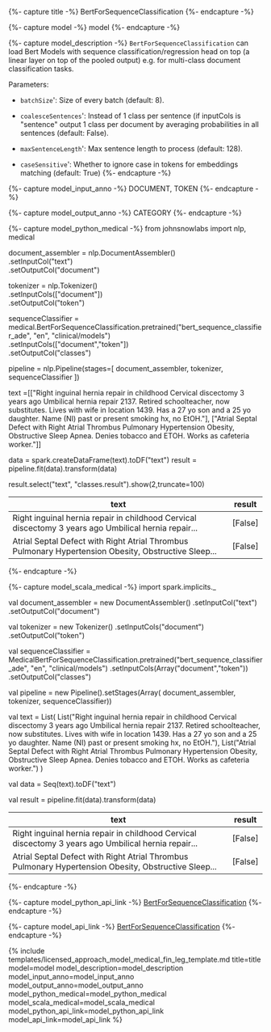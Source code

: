 {%- capture title -%}
BertForSequenceClassification
{%- endcapture -%}

{%- capture model -%}
model
{%- endcapture -%}

{%- capture model_description -%}
 `BertForSequenceClassification`  can load Bert Models with sequence classification/regression head on top (a linear layer on top of the pooled output) e.g. for multi-class document classification tasks.

Parameters:

- `batchSize`':  Size of every batch (default: 8).

- `coalesceSentences`': Instead of 1 class per sentence (if inputCols is "sentence" output 1 class per document by averaging probabilities in all sentences (default: False).

- `maxSentenceLength`': Max sentence length to process (default: 128).

- `caseSensitive`': Whether to ignore case in tokens for embeddings matching (default: True)
{%- endcapture -%}

{%- capture model_input_anno -%}
DOCUMENT, TOKEN
{%- endcapture -%}

{%- capture model_output_anno -%}
CATEGORY
{%- endcapture -%}

{%- capture model_python_medical -%}
from johnsnowlabs import nlp, medical
 
document_assembler = nlp.DocumentAssembler() \
    .setInputCol("text") \
    .setOutputCol("document")

tokenizer = nlp.Tokenizer() \
    .setInputCols(["document"]) \
    .setOutputCol("token")

sequenceClassifier = medical.BertForSequenceClassification.pretrained("bert_sequence_classifier_ade", "en", "clinical/models")\
    .setInputCols(["document","token"])\
    .setOutputCol("classes")

pipeline = nlp.Pipeline(stages=[
    document_assembler,
    tokenizer,
    sequenceClassifier
])


text =[["Right inguinal hernia repair in childhood Cervical discectomy 3 years ago Umbilical hernia repair 2137. Retired schoolteacher, now substitutes. Lives with wife in location 1439. Has a 27 yo son and a 25 yo daughter. Name (NI) past or present smoking hx, no EtOH."],
     ["Atrial Septal Defect with Right Atrial Thrombus Pulmonary Hypertension Obesity, Obstructive Sleep Apnea. Denies tobacco and ETOH. Works as cafeteria worker."]]

data = spark.createDataFrame(text).toDF("text")
result = pipeline.fit(data).transform(data)

result.select("text", "classes.result").show(2,truncate=100)

| text                                                                                           | result |
|------------------------------------------------------------------------------------------------|-------|
| Right inguinal hernia repair in childhood Cervical discectomy 3 years ago Umbilical hernia repair... | [False] |
| Atrial Septal Defect with Right Atrial Thrombus Pulmonary Hypertension Obesity, Obstructive Sleep... | [False] |

{%- endcapture -%}


{%- capture model_scala_medical -%}
import spark.implicits._

val document_assembler = new DocumentAssembler()
    .setInputCol("text")
    .setOutputCol("document")

val tokenizer = new Tokenizer()
    .setInputCols("document")
    .setOutputCol("token")

val sequenceClassifier = MedicalBertForSequenceClassification.pretrained("bert_sequence_classifier_ade", "en", "clinical/models")
    .setInputCols(Array("document","token"))
    .setOutputCol("classes")

val pipeline =  new Pipeline().setStages(Array(
    document_assembler, 
    tokenizer, 
    sequenceClassifier))

val text = List(
  List("Right inguinal hernia repair in childhood Cervical discectomy 3 years ago Umbilical hernia repair 2137. Retired schoolteacher, now substitutes. Lives with wife in location 1439. Has a 27 yo son and a 25 yo daughter. Name (NI) past or present smoking hx, no EtOH."),
  List("Atrial Septal Defect with Right Atrial Thrombus Pulmonary Hypertension Obesity, Obstructive Sleep Apnea. Denies tobacco and ETOH. Works as cafeteria worker.")
)

val data = Seq(text).toDF("text")

val result = pipeline.fit(data).transform(data)

| text                                                                                           | result |
|------------------------------------------------------------------------------------------------|-------|
| Right inguinal hernia repair in childhood Cervical discectomy 3 years ago Umbilical hernia repair... | [False] |
| Atrial Septal Defect with Right Atrial Thrombus Pulmonary Hypertension Obesity, Obstructive Sleep... | [False] |


{%- endcapture -%}


{%- capture model_python_api_link -%}
[BertForSequenceClassification](https://nlp.johnsnowlabs.com/licensed/api/python/reference/autosummary/sparknlp_jsl/annotator/classification/medical_bert_for_sequence_classification/index.html#)
{%- endcapture -%}

{%- capture model_api_link -%}
[BertForSequenceClassification](https://nlp.johnsnowlabs.com/licensed/api/com/johnsnowlabs/nlp/annotators/classification/MedicalBertForSequenceClassification.html)
{%- endcapture -%}


{% include templates/licensed_approach_model_medical_fin_leg_template.md
title=title
model=model
model_description=model_description
model_input_anno=model_input_anno
model_output_anno=model_output_anno
model_python_medical=model_python_medical
model_scala_medical=model_scala_medical
model_python_api_link=model_python_api_link
model_api_link=model_api_link
%}
